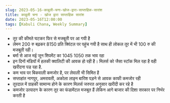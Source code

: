```yaml
---
slug: 2023-05-16-काबुली-चना-खोज-द्वारा-साप्ताहिक-सारांश
title: काबुली चना - खोज द्वारा साप्ताहिक सारांश
date: 2023-05-16T12:00:00
tags: [Kabuli Chana, Weekly Summary]
---
```


- तूर की कीमते घटकर फिर से मजबूती पर आ गयी है
- लेमन 200 रु बढ़कर 8150 प्रति क्विंटल पर पहुंच गयी है साथ ही लोकल तूर में भी 100 रु की मजबूती रही।
- बर्मा से आज मई जून शिपमेंट का $1045~$1050 तक भाव रहा
- इन दिनों मंडियों में हलकी क्वालिटी की आवक हो रही है। मिलर्स को जैसा स्टॉक मिल रहा है वही खरीदना पड रहा है.
- कम भाव पर बिकवाली कमजोर है, पर लेवाली भी सिमित है
- सप्ताहांत नागपुर, अमरावती, अकोला लाइन बारिश पड़ने से आवक काफी कमजोर रही
- तूरदाल में ग्राहकी सामान्य होने के कारण मिलर्स जरुरत अनुसार खरीदी कर रहे है
- कमजोर उत्पादन के कारण तूर का फंडामेंटल मजबूत हैं लेकिन आगे बाजार की दिशा सरकार पर निर्भर करती है
